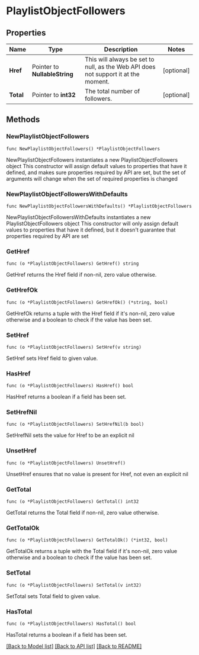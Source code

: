 # PlaylistObjectFollowers

## Properties

Name | Type | Description | Notes
------------ | ------------- | ------------- | -------------
**Href** | Pointer to **NullableString** | This will always be set to null, as the Web API does not support it at the moment.  | [optional] 
**Total** | Pointer to **int32** | The total number of followers.  | [optional] 

## Methods

### NewPlaylistObjectFollowers

`func NewPlaylistObjectFollowers() *PlaylistObjectFollowers`

NewPlaylistObjectFollowers instantiates a new PlaylistObjectFollowers object
This constructor will assign default values to properties that have it defined,
and makes sure properties required by API are set, but the set of arguments
will change when the set of required properties is changed

### NewPlaylistObjectFollowersWithDefaults

`func NewPlaylistObjectFollowersWithDefaults() *PlaylistObjectFollowers`

NewPlaylistObjectFollowersWithDefaults instantiates a new PlaylistObjectFollowers object
This constructor will only assign default values to properties that have it defined,
but it doesn't guarantee that properties required by API are set

### GetHref

`func (o *PlaylistObjectFollowers) GetHref() string`

GetHref returns the Href field if non-nil, zero value otherwise.

### GetHrefOk

`func (o *PlaylistObjectFollowers) GetHrefOk() (*string, bool)`

GetHrefOk returns a tuple with the Href field if it's non-nil, zero value otherwise
and a boolean to check if the value has been set.

### SetHref

`func (o *PlaylistObjectFollowers) SetHref(v string)`

SetHref sets Href field to given value.

### HasHref

`func (o *PlaylistObjectFollowers) HasHref() bool`

HasHref returns a boolean if a field has been set.

### SetHrefNil

`func (o *PlaylistObjectFollowers) SetHrefNil(b bool)`

 SetHrefNil sets the value for Href to be an explicit nil

### UnsetHref
`func (o *PlaylistObjectFollowers) UnsetHref()`

UnsetHref ensures that no value is present for Href, not even an explicit nil
### GetTotal

`func (o *PlaylistObjectFollowers) GetTotal() int32`

GetTotal returns the Total field if non-nil, zero value otherwise.

### GetTotalOk

`func (o *PlaylistObjectFollowers) GetTotalOk() (*int32, bool)`

GetTotalOk returns a tuple with the Total field if it's non-nil, zero value otherwise
and a boolean to check if the value has been set.

### SetTotal

`func (o *PlaylistObjectFollowers) SetTotal(v int32)`

SetTotal sets Total field to given value.

### HasTotal

`func (o *PlaylistObjectFollowers) HasTotal() bool`

HasTotal returns a boolean if a field has been set.


[[Back to Model list]](../README.md#documentation-for-models) [[Back to API list]](../README.md#documentation-for-api-endpoints) [[Back to README]](../README.md)


